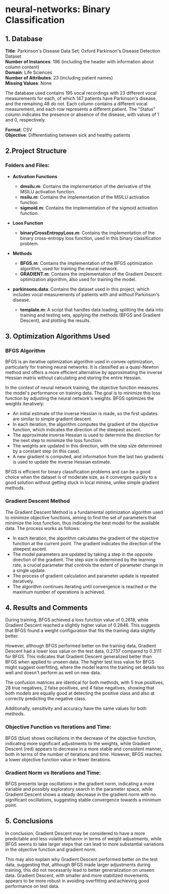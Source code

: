 # neural-networks: Binary Classification
## 1. Database

**Title**: Parkinson's Disease Data Set; Oxford Parkinson's Disease Detection Dataset  
**Number of Instances**: 196 (including the header with information about column content)  
**Domain**: Life Sciences  
**Number of Attributes**: 23 (including patient names)  
**Missing Values**: None  

The database used contains 195 vocal recordings with 23 different vocal measurements for each, of which 147 patients have Parkinson's disease, and the remaining 48 do not. Each column contains a different vocal measurement, and each row represents a different patient. The "Status" column indicates the presence or absence of the disease, with values of 1 and 0, respectively.

**Format**: CSV  
**Objective**: Differentiating between sick and healthy patients

## 2.Project Structure

### Folders and Files:

- **Activation Functions**
  - **dmsilu.m**: Contains the implementation of the derivative of the MSILU activation function.
  - **msilu.m**: Contains the implementation of the MSILU activation function.
  - **sigmoid.m**: Contains the implementation of the sigmoid activation function.

- **Loos Function**
  - **binaryCrossEntropyLoss.m**: Contains the implementation of the binary cross-entropy loss function, used in this binary classification problem.

- **Methods**
  - **BFGS.m**: Contains the implementation of the BFGS optimization algorithm, used for training the neural network.
  - **GRADIENT.m**: Contains the implementation of the Gradient Descent optimization algorithm, also used for training the model.
- **parkinsons.data**: Contains the dataset used in this project, which includes vocal measurements of patients with and without Parkinson's disease.

  - **template.m**: A script that handles data loading, splitting the data into training and testing sets, applying the methods (BFGS and Gradient Descent), and plotting the results.


## 3. Optimization Algorithms Used

### BFGS Algorithm
BFGS is an iterative optimization algorithm used in convex optimization, particularly for training neural networks. It is classified as a quasi-Newton method and offers a more efficient alternative by approximating the inverse Hessian matrix without calculating and storing the entire Hessian.

In the context of neural network training, the objective function measures the model's performance on training data. The goal is to minimize this loss function by adjusting the neural network's weights. BFGS optimizes the weights iteratively:
- An initial estimate of the inverse Hessian is made, so the first updates are similar to simple gradient descent.
- In each iteration, the algorithm computes the gradient of the objective function, which indicates the direction of the steepest ascent.
- The approximate inverse Hessian is used to determine the direction for the next step to minimize the loss function.
- The weights are updated in this direction, with the step size determined by a constant step (in this case).
- A new gradient is computed, and information from the last two gradients is used to update the inverse Hessian estimate.

BFGS is efficient for binary classification problems and can be a good choice when the dataset is of moderate size, as it converges quickly to a good solution without getting stuck in local minima, unlike simple gradient methods.

### Gradient Descent Method
The Gradient Descent Method is a fundamental optimization algorithm used to minimize objective functions, aiming to find the set of parameters that minimize the loss function, thus indicating the best model for the available data. The process works as follows:
- In each iteration, the algorithm calculates the gradient of the objective function at the current point. The gradient indicates the direction of the steepest ascent.
- The model parameters are updated by taking a step in the opposite direction of the gradient. The step size is determined by the learning rate, a crucial parameter that controls the extent of parameter change in a single update.
- The process of gradient calculation and parameter update is repeated iteratively.
- The algorithm continues iterating until convergence is reached or the maximum number of operations is achieved.

## 4. Results and Comments

During training, BFGS achieved a loss function value of 0.2618, while Gradient Descent reached a slightly higher value of 0.2846. This suggests that BFGS found a weight configuration that fits the training data slightly better.

However, although BFGS performed better on the training data, Gradient Descent had a lower loss value on the test data, 0.2737 compared to 0.3111 for BFGS. This indicates that Gradient Descent generalized better than BFGS when applied to unseen data. The higher test loss value for BFGS might suggest overfitting, where the model learns the training set details too well and doesn't perform as well on new data.

The confusion matrices are identical for both methods, with 5 true positives, 28 true negatives, 2 false positives, and 4 false negatives, showing that both models are equally good at detecting the positive class and also at correctly predicting the negative class.

Additionally, sensitivity and accuracy have the same values for both methods.

### Objective Function vs Iterations and Time:
BFGS (blue) shows oscillations in the decrease of the objective function, indicating more significant adjustments to the weights, while Gradient Descent (red) appears to decrease in a more stable and consistent manner, both in terms of the number of iterations and time. However, BFGS reaches a lower objective function value in fewer iterations.

### Gradient Norm vs Iterations and Time:
BFGS presents large oscillations in the gradient norm, indicating a more variable and possibly exploratory search in the parameter space, while Gradient Descent shows a steady decrease in the gradient norm with no significant oscillations, suggesting stable convergence towards a minimum point.

## 5. Conclusions
In conclusion, Gradient Descent may be considered to have a more predictable and less volatile behavior in terms of weight adjustments, while BFGS seems to take larger steps that can lead to more substantial variations in the objective function and gradient norm.

This may also explain why Gradient Descent performed better on the test data, suggesting that, although BFGS made larger adjustments during training, this did not necessarily lead to better generalization on unseen data. Gradient Descent, with smaller and more stabilized movements, appears to be more robust in avoiding overfitting and achieving good performance on test data.


